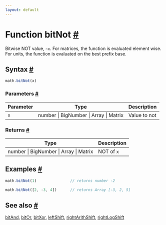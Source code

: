 ```yaml
---
layout: default
---
```


<!-- Note: This file is automatically generated from source code comments. Changes made in this file will be overridden. -->

<h1 id="function-bitnot">Function bitNot <a href="#function-bitnot" title="Permalink">#</a></h1>

Bitwise NOT value, `~x`.
For matrices, the function is evaluated element wise.
For units, the function is evaluated on the best prefix base.


<h2 id="syntax">Syntax <a href="#syntax" title="Permalink">#</a></h2>

```js
math.bitNot(x)
```

<h3 id="parameters">Parameters <a href="#parameters" title="Permalink">#</a></h3>

Parameter | Type | Description
--------- | ---- | -----------
`x` | number &#124; BigNumber &#124; Array &#124; Matrix | Value to not

<h3 id="returns">Returns <a href="#returns" title="Permalink">#</a></h3>

Type | Description
---- | -----------
number &#124; BigNumber &#124; Array &#124; Matrix | NOT of `x`


<h2 id="examples">Examples <a href="#examples" title="Permalink">#</a></h2>

```js
math.bitNot(1)               // returns number -2

math.bitNot([2, -3, 4])      // returns Array [-3, 2, 5]
```


<h2 id="see-also">See also <a href="#see-also" title="Permalink">#</a></h2>

[bitAnd](bitAnd.html),
[bitOr](bitOr.html),
[bitXor](bitXor.html),
[leftShift](leftShift.html),
[rightArithShift](rightArithShift.html),
[rightLogShift](rightLogShift.html)
